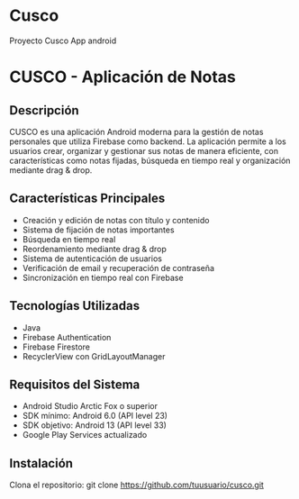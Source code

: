 # Cusco
Proyecto Cusco App android

# CUSCO - Aplicación de Notas

## Descripción
CUSCO es una aplicación Android moderna para la gestión de notas personales que utiliza Firebase como backend. La aplicación permite a los usuarios crear, organizar y gestionar sus notas de manera eficiente, con características como notas fijadas, búsqueda en tiempo real y organización mediante drag & drop.

## Características Principales
- Creación y edición de notas con título y contenido
- Sistema de fijación de notas importantes
- Búsqueda en tiempo real
- Reordenamiento mediante drag & drop
- Sistema de autenticación de usuarios
- Verificación de email y recuperación de contraseña
- Sincronización en tiempo real con Firebase

## Tecnologías Utilizadas
- Java
- Firebase Authentication
- Firebase Firestore
- RecyclerView con GridLayoutManager

## Requisitos del Sistema
- Android Studio Arctic Fox o superior
- SDK mínimo: Android 6.0 (API level 23)
- SDK objetivo: Android 13 (API level 33)
- Google Play Services actualizado

## Instalación
Clona el repositorio:
git clone https://github.com/tuusuario/cusco.git
